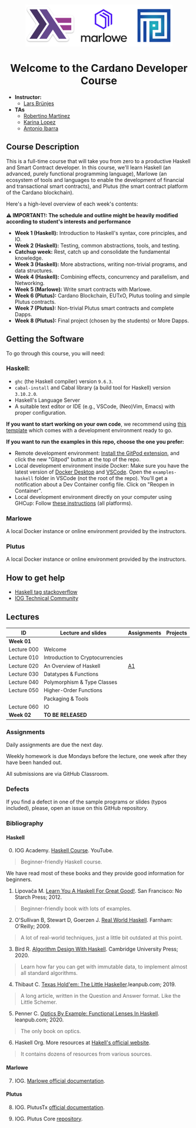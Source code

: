 <div align="center">
    <a href="https://www.youtube.com/@iogacademy"><img src="./img/logos.png" alt="IOG Academy on YouTube" width="400"></a>
  <h1>Welcome to the Cardano Developer Course</h1>
</div>

- **Instructor:**
  - [Lars Brünjes](email:lars.bruenjes@iohk.io)
- **TAs**
  - [Robertino Martinez](email:robertino.martinez@iohk.io)
  - [Karina Lopez](email:karina.lopez@iohk.io)
  - [Antonio Ibarra](email:antonio.ibarra@iohk.io)

## Course Description

This is a full-time course that will take you from zero to a productive Haskell and Smart Contract developer. In this course, we'll learn Haskell (an advanced, purely functional programming language), Marlowe (an ecosystem of tools and languages to enable the development of financial and transactional smart contracts), and Plutus (the smart contract platform of the Cardano blockchain).

Here's a high-level overview of each week's contents:

**⚠️ IMPORTANT!: The schedule and outline might be heavily modified according to student's interests and performance**

- **Week 1 (Haskell):** Introduction to Haskell's syntax, core principles, and IO.
- **Week 2 (Haskell):** Testing, common abstractions, tools, and testing.
- **Catchup week:**     Rest, catch up and consolidate the fundamental knowledge.
- **Week 3 (Haskell):** More abstractions, writing non-trivial programs, and data structures.
- **Week 4 (Haskell):** Combining effects, concurrency and parallelism, and Networking.
- **Week 5 (Marlowe):** Write smart contracts with Marlowe.
- **Week 6 (Plutus):** Cardano Blockchain, EUTxO, Plutus tooling and simple Plutus contracts.
- **Week 7 (Plutus):** Non-trivial Plutus smart contracts and complete Dapps.
- **Week 8 (Plutus):** Final project (chosen by the students) or More Dapps.

## Getting the Software

To go through this course, you will need:

### Haskell:
- `ghc` (the Haskell compiler) version `9.6.3`.
- `cabal-install` and Cabal library (a build tool for Haskell) version `3.10.2.0`.
- Haskell's Language Server
- A suitable text editor or IDE (e.g., VSCode, (Neo)Vim, Emacs) with proper configuration.

**If you want to start working on your own code**, we recommend using [this template](https://github.com/iog-edu-kenya-2024/haskell-template) which comes with a development environment ready to go.

**If you want to run the examples in this repo, choose the one you prefer:**
- Remote development environment: [Install the GitPod extension](https://www.gitpod.io/docs/configure/user-settings/browser-extension), and click the new "Gitpod" button at the top of the repo.
- Local development environment inside Docker: Make sure you have the latest version of [Docker Desktop](https://www.docker.com/products/docker-desktop/) and [VSCode](https://code.visualstudio.com/). Open the `examples-haskell` folder in VSCode (not the root of the repo). You'll get a notification about a Dev Container config file. Click on "Reopen in Container".
- Local development environment directly on your computer using GHCup: Follow [these instructions](https://www.youtube.com/watch?v=hSN5mxITv0A&list=PLNEK_Ejlx3x1D9Vq5kqeC3ZDEP7in4dqb&index=13) (all platforms).

### Marlowe
A local Docker instance or online environment provided by the instructors.

### Plutus
A local Docker instance or online environment provided by the instructors.

## How to get help

- [Haskell tag stackoverflow](https://stackoverflow.com/questions/tagged/haskell)
- [IOG Technical Community](https://discord.com/invite/inputoutput)

## Lectures 

|      ID     | Lecture and slides                                       | Assignments                                            | Projects                                            |
|-------------|----------------------------------------------------------|--------------------------------------------------------|-----------------------------------------------------|
| **Week 01** |                                                          |                                                        |                                                     |
| Lecture 000 | Welcome                                                  |                                                        |                                                     |
| Lecture 010 | Introduction to Cryptocurrencies                         |                                                        |                                                     |
| Lecture 020 | An Overview of Haskell                                   |     [A1](https://classroom.github.com/a/-1HBIQg-)      |                                                     |
| Lecture 030 | Datatypes & Functions                                    |                                                        |                                                     |
| Lecture 040 | Polymorphism & Type Classes                              |                                                        |                                                     |
| Lecture 050 | Higher-Order Functions                                   |                                                        |                                                     |
|             | Packaging & Tools                                        |                                                        |                                                     |
| Lecture 060 | IO                                                       |                                                        |                                                     |
| **Week 02** |  **TO BE RELEASED**                                      |                                                        |                                                     |


### Assignments

Daily assignments are due the next day.

Weekly homework is due Mondays before the lecture, one week after they have been handed out.

All submissions are via GitHub Classroom.

### Defects

If you find a defect in one of the sample programs or slides (typos included), please, open an issue on this GitHub repository.

### Bibliography

#### Haskell

0. IOG Academy. [Haskell Course](https://github.com/input-output-hk/haskell-course). YouTube.

> Beginner-friendly Haskell course.

We have read most of these books and they provide good information for beginners.

1. Lipovača M. [Learn You A Haskell For Great Good!](http://learnyouahaskell.com/). San Francisco: No Starch Press; 2012.

> Beginner-friendly book with lots of examples.

2. O'Sullivan B, Stewart D, Goerzen J. [Real World Haskell](http://book.realworldhaskell.org/). Farnham: O'Reilly; 2009.

>A lot of real-world techniques, just a little bit outdated at this point.

3. Bird R. [Algorithm Design With Haskell](https://www.amazon.com/Algorithm-Design-Haskell-Richard-Bird-ebook/dp/B08BKXJ1N3/ref=tmm_kin_swatch_0?_encoding=UTF8&qid=1597814133&sr=8-1). Cambridge University Press; 2020.

>Learn how far you can get with immutable data, to implement almost all standard algorithms.

4. Thibaut C. [Texas Hold'em: The Little Haskeller](https://leanpub.com/texasholdem-tlh).leanpub.com; 2019.

>A long article, written in the Question and Answer format. Like the Little Schemer.

5. Penner C. [Optics By Example: Functional Lenses In Haskell](https://leanpub.com/optics-by-example). leanpub.com; 2020.

>The only book on optics.

6. Haskell Org. More resources at [Hakell's official website](https://www.haskell.org/documentation/).

> It contains dozens of resources from various sources.

#### Marlowe

7. IOG. [Marlowe official documentation](https://docs.marlowe.iohk.io/docs/introduction).

#### Plutus

8. IOG. PlutusTx [official documentation](https://plutus.readthedocs.io/en/latest/).

9. IOG. Plutus Core [repository](https://github.com/input-output-hk/plutus).
